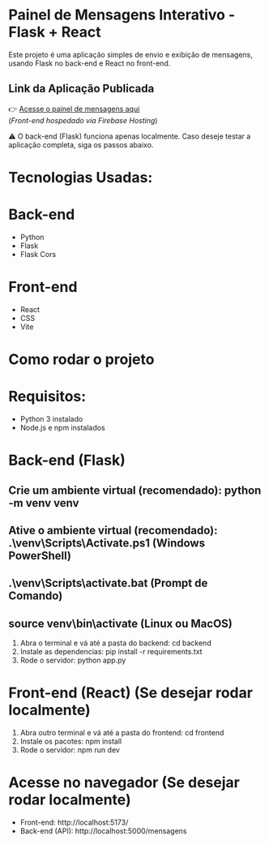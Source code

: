 # Painel de Mensagens Interativo - Flask + React

Este projeto é uma aplicação simples de envio e exibição de mensagens, usando Flask no back-end e React no front-end.

## Link da Aplicação Publicada
👉 [Acesse o painel de mensagens aqui](https://console.firebase.google.com/project/painel-mensagens/overview)  
(_Front-end hospedado via Firebase Hosting_)

⚠️ O back-end (Flask) funciona apenas localmente. Caso deseje testar a aplicação completa, siga os passos abaixo.

# Tecnologias Usadas:

# Back-end
- Python
- Flask 
- Flask Cors

# Front-end
- React
- CSS
- Vite

# Como rodar o projeto

# Requisitos:
- Python 3 instalado
- Node.js e npm instalados


# Back-end (Flask)
## Crie um ambiente virtual (recomendado): python -m venv venv
## Ative o ambiente virtual (recomendado): .\venv\Scripts\Activate.ps1 (Windows PowerShell)
## .\venv\Scripts\activate.bat (Prompt de Comando)
## source venv\bin\activate (Linux ou MacOS)

1. Abra o terminal e vá até a pasta do backend: cd backend
2. Instale as dependencias: pip install -r requirements.txt
3. Rode o servidor: python app.py


# Front-end (React) (Se desejar rodar localmente)
1. Abra outro terminal e vá até a pasta do frontend: cd frontend
2. Instale os pacotes: npm install
3. Rode o servidor: npm run dev

# Acesse no navegador (Se desejar rodar localmente) 
- Front-end: http://localhost:5173/
- Back-end (API): http://localhost:5000/mensagens
